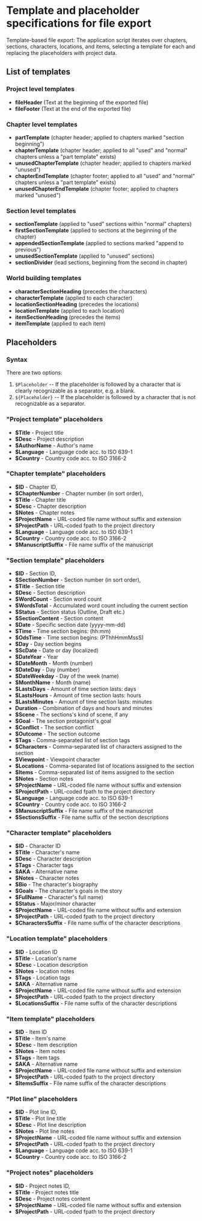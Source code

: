 # Template and placeholder specifications for file export

Template-based file export: The application script iterates over chapters, sections, characters, locations, and items, selecting a template for each and replacing the placeholders with project data.

## List of templates

### Project level templates

- **fileHeader** (Text at the beginning of the exported file)
- **fileFooter** (Text at the end of the exported file)

### Chapter level templates

- **partTemplate** (chapter header; applied to chapters marked "section beginning")
- **chapterTemplate** (chapter header; applied to all "used" and "normal" chapters unless a "part template" exists)
- **unusedChapterTemplate** (chapter header; applied to chapters marked "unused")
- **chapterEndTemplate** (chapter footer; applied to all "used" and "normal" chapters unless a "part template" exists)
- **unusedChapterEndTemplate** (chapter footer; applied to chapters marked "unused")


### Section level templates

- **sectionTemplate** (applied to "used" sections within "normal" chapters)
- **firstSectionTemplate** (applied  to sections at the beginning of the chapter)
- **appendedSectionTemplate** (applied to sections marked "append to previous")
- **unusedSectionTemplate** (applied to "unused" sections)
- **sectionDivider** (lead sections, beginning from the second in chapter)


### World building templates

- **characterSectionHeading** (precedes the characters)
- **characterTemplate** (applied to each character)
- **locationSectionHeading** (precedes the locations)
- **locationTemplate** (applied to each location)
- **itemSectionHeading** (precedes the items)
- **itemTemplate** (applied to each item)



## Placeholders

### Syntax

There are two options:

1. `$Placeholder` -- If the placeholder is followed by a character that is clearly recognizable as a separator, e.g. a blank. 
2. `${Placeholder}` -- If the placeholder is followed by a character that is not recognizable as a separator.


### "Project template" placeholders

- **$Title** - Project title
- **$Desc** - Project description
- **$AuthorName** - Author's name
- **$Language** - Language code acc. to ISO 639-1
- **$Country** - Country code acc. to ISO 3166-2

### "Chapter template" placeholders

- **$ID** - Chapter ID,
- **$ChapterNumber** - Chapter number (in sort order),
- **$Title** - Chapter title
- **$Desc** - Chapter description
- **$Notes** - Chapter notes
- **$ProjectName** - URL-coded file name without suffix and extension
- **$ProjectPath** - URL-coded fpath to the project directory
- **$Language** - Language code acc. to ISO 639-1
- **$Country** - Country code acc. to ISO 3166-2
- **$ManuscriptSuffix** - File name suffix of the manuscript

### "Section template" placeholders

- **$ID** - Section ID,
- **$SectionNumber** - Section number (in sort order),
- **$Title** - Section title
- **$Desc** - Section description
- **$WordCount** - Section word count
- **$WordsTotal** - Accumulated word count including the current section
- **$Status** - Section status (Outline, Draft etc.)
- **$SectionContent** - Section content
- **$Date** - Specific section date (yyyy-mm-dd)
- **$Time** - Time section begins: (hh:mm)
- **$OdsTime** - Time section begins: (PThhHmmMssS)
- **$Day** - Day section begins
- **$ScDate** - Date or day (localized)
- **$DateYear** - Year
- **$DateMonth** - Month (number)
- **$DateDay** - Day (number)
- **$DateWeekday** - Day of the week (name)
- **$MonthName** - Month (name)
- **$LastsDays** - Amount of time section lasts: days
- **$LastsHours** - Amount of time section lasts: hours
- **$LastsMinutes** - Amount of time section lasts: minutes
- **Duration** - Combination of days and hours and minutes
- **$Scene** - The sections's kind of scene, if any
- **$Goal** - The section protagonist's goal
- **$Conflict** - The section conflict
- **$Outcome** - The section outcome
- **$Tags** - Comma-separated list of section tags
- **$Characters** - Comma-separated list of characters assigned to the section
- **$Viewpoint** - Viewpoint character
- **$Locations** - Comma-separated list of locations assigned to the section
- **$Items** - Comma-separated list of items assigned to the section
- **$Notes** - Section notes
- **$ProjectName** - URL-coded file name without suffix and extension
- **$ProjectPath** - URL-coded fpath to the project directory
- **$Language** - Language code acc. to ISO 639-1
- **$Country** - Country code acc. to ISO 3166-2
- **$ManuscriptSuffix** - File name suffix of the manuscript
- **$SectionsSuffix** - File name suffix of the section descriptions


### "Character template" placeholders

- **$ID** - Character ID
- **$Title** - Character's name
- **$Desc** - Character description
- **$Tags** - Character tags
- **$AKA** - Alternative name
- **$Notes** - Character notes
- **$Bio** - The character's biography
- **$Goals** - The character's goals in the story
- **$FullName** - Character's full name)
- **$Status** - Major/minor character
- **$ProjectName** - URL-coded file name without suffix and extension
- **$ProjectPath** - URL-coded fpath to the project directory
- **$CharactersSuffix** - File name suffix of the character descriptions

### "Location template" placeholders

- **$ID** - Location ID
- **$Title** - Location's name
- **$Desc** - Location description
- **$Notes** - location notes
- **$Tags** - Location tags
- **$AKA** - Alternative name
- **$ProjectName** - URL-coded file name without suffix and extension
- **$ProjectPath** - URL-coded fpath to the project directory
- **$LocationsSuffix** - File name suffix of the character descriptions

### "Item template" placeholders

- **$ID** - Item ID
- **$Title** - Item's name
- **$Desc** - Item description
- **$Notes** - Item notes
- **$Tags** - Item tags
- **$AKA** - Alternative name
- **$ProjectName** - URL-coded file name without suffix and extension
- **$ProjectPath** - URL-coded fpath to the project directory
- **$ItemsSuffix** - File name suffix of the character descriptions


### "Plot line" placeholders

- **$ID** - Plot line ID,
- **$Title** - Plot line title
- **$Desc** - Plot line description
- **$Notes** - Plot line notes
- **$ProjectName** - URL-coded file name without suffix and extension
- **$ProjectPath** - URL-coded fpath to the project directory
- **$Language** - Language code acc. to ISO 639-1
- **$Country** - Country code acc. to ISO 3166-2

### "Project notes" placeholders

- **$ID** - Project notes ID,
- **$Title** - Project notes title
- **$Desc** - Project notes content
- **$ProjectName** - URL-coded file name without suffix and extension
- **$ProjectPath** - URL-coded fpath to the project directory
